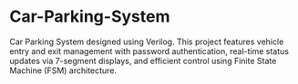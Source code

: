 # Car-Parking-System
Car Parking System designed using Verilog. This project features vehicle entry and exit management with password authentication, real-time status updates via 7-segment displays, and efficient control using Finite State Machine (FSM) architecture. 
